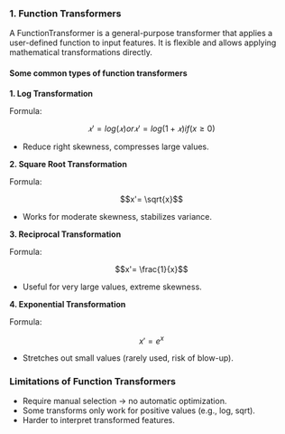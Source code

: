 ### 1. Function Transformers
A FunctionTransformer is a general-purpose transformer that applies a user-defined function to input features. It is flexible and allows applying mathematical transformations directly.

#### Some common types of function transformers

**1. Log Transformation**

Formula: 

$$𝑥'= log(𝑥) or 𝑥'= log(1+𝑥) if (x ≥ 0)$$

- Reduce right skewness, compresses large values.

**2. Square Root Transformation**

Formula: 

$$x'= \sqrt{x}$$

- Works for moderate skewness, stabilizes variance.

**3. Reciprocal Transformation**

Formula: 

$$x'= \frac{1}{x}$$

- Useful for very large values, extreme skewness.

**4. Exponential Transformation**

Formula: 

$$x'= e^x$$

- Stretches out small values (rarely used, risk of blow-up).

### Limitations of Function Transformers

- Require manual selection → no automatic optimization.
- Some transforms only work for positive values (e.g., log, sqrt).
- Harder to interpret transformed features.
 